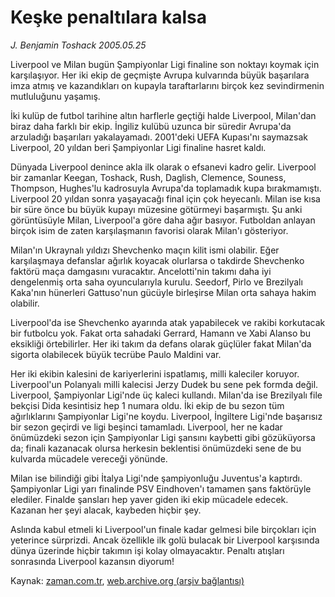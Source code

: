 # Keşke penaltılara kalsa

*J. Benjamin Toshack 2005.05.25*

<tr><td class="metin" colspan="2" style="padding-top: 20px; padding-left: 5px; ">Liverpool ve Milan bugün Şampiyonlar Ligi finaline son noktayı koymak için karşılaşıyor. Her iki ekip de geçmişte Avrupa kulvarında büyük başarılara imza atmış ve kazandıkları on kupayla taraftarlarını birçok kez sevindirmenin mutluluğunu yaşamış.</td></tr><tr><td class="metin" colspan="2" style="padding-top: 20px; padding-left: 5px; "><p>İki kulüp de futbol tarihine altın harflerle geçtiği halde Liverpool, Milan'dan biraz daha farklı bir ekip. İngiliz kulübü uzunca bir süredir Avrupa'da arzuladığı başarıları yakalayamadı. 2001'deki UEFA Kupası'nı saymazsak Liverpool, 20 yıldan beri Şampiyonlar Ligi finaline hasret kaldı. 
<p> Dünyada Liverpool denince akla ilk olarak o efsanevi kadro gelir. Liverpool bir zamanlar Keegan, Toshack, Rush, Daglish, Clemence, Souness, Thompson, Hughes'lu kadrosuyla Avrupa'da toplamadık kupa bırakmamıştı. Liverpool 20 yıldan sonra yaşayacağı final için çok heyecanlı. Milan ise kısa bir süre önce bu büyük kupayı müzesine götürmeyi başarmıştı. Şu anki görüntüsüyle Milan, Liverpool'a göre daha ağır basıyor. Futboldan anlayan birçok isim de zaten karşılaşmanın favorisi olarak Milan'ı gösteriyor. 
<p> Milan'ın Ukraynalı yıldızı Shevchenko maçın kilit ismi olabilir. Eğer karşılaşmaya defanslar ağırlık koyacak olurlarsa o takdirde Shevchenko faktörü maça damgasını vuracaktır. Ancelotti'nin takımı daha iyi dengelenmiş orta saha oyuncularıyla kurulu. Seedorf, Pirlo ve Brezilyalı Kaka'nın hünerleri Gattuso'nun gücüyle birleşirse Milan orta sahaya hakim olabilir. 
<p> Liverpool'da ise Shevchenko ayarında atak yapabilecek ve rakibi korkutacak bir futbolcu yok. Fakat orta sahadaki Gerrard, Hamann ve Xabi Alanso bu eksikliği örtebilirler. Her iki takım da defans olarak güçlüler fakat Milan'da sigorta olabilecek büyük tecrübe Paulo Maldini var. 
<p> Her iki ekibin kalesini de kariyerlerini ispatlamış, milli kaleciler koruyor. Liverpool'un Polanyalı milli kalecisi Jerzy Dudek bu sene pek formda değil. Liverpool, Şampiyonlar Ligi'nde üç kaleci kullandı. Milan'da ise Brezilyalı file bekçisi Dida kesintisiz hep 1 numara oldu. İki ekip de bu sezon tüm ağırlıklarını Şampiyonlar Ligi'ne koydu. Liverpool, İngiltere Ligi'nde başarısız bir sezon geçirdi ve ligi beşinci tamamladı. Liverpool, her ne kadar önümüzdeki sezon için Şampiyonlar Ligi şansını kaybetti gibi gözüküyorsa da; finali kazanacak olursa herkesin beklentisi önümüzdeki sene de bu kulvarda mücadele vereceği yönünde.
<p> Milan ise bilindiği gibi İtalya Ligi'nde şampiyonluğu Juventus'a kaptırdı. Şampiyonlar Ligi yarı finalinde PSV Eindhoven'ı tamamen şans faktörüyle elediler. Finalde şansları hep yaver giden iki ekip mücadele edecek. Kazanan her şeyi alacak, kaybeden hiçbir şey. 
<p> Aslında kabul etmeli ki Liverpool'un finale kadar gelmesi bile birçokları için yeterince sürprizdi. Ancak özellikle ilk golü bulacak bir Liverpool karşısında dünya üzerinde hiçbir takımın işi kolay olmayacaktır. Penaltı atışları sonrasında Liverpool kazansın diyorum!<br/></p></p></p></p></p></p></p></td></tr>

Kaynak: [zaman.com.tr](http://zaman.com.tr/yazar.do?yazino=176510), [web.archive.org (arşiv bağlantısı)](http://web.archive.org/web/20100404131026/http://www.zaman.com.tr:80/yazar.do?yazino=176510)

